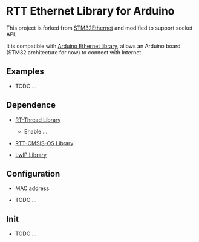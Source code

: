 # RTT Ethernet Library for Arduino

This project is forked from [STM32Ethernet](https://github.com/stm32duino/STM32Ethernet) and modified to support socket API.

It is compatible with [Arduino Ethernet library](https://www.arduino.cc/en/Reference/Ethernet), allows an Arduino board (STM32 architecture for now) to connect with Internet.

## Examples

* TODO ...


## Dependence

* [RT-Thread Library](https://github.com/onelife/Arduino_RT-Thread)
  - Enable ...

* [RTT-CMSIS-OS Library](https://github.com/onelife/RTT-CMSIS-OS)

* [LwIP Library](https://github.com/stm32duino/LwIP)


## Configuration

* MAC address

* TODO ...


## Init 

* TODO ...
